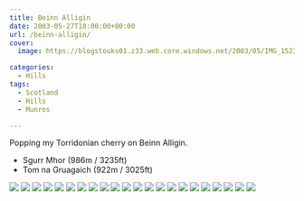 ```yaml
---
title: Beinn Alligin
date: 2003-05-27T18:00:00+00:00
url: /beinn-alligin/
cover: 
  image: https://blogstouks01.z33.web.core.windows.net/2003/05/IMG_1523.jpg

categories:
  - Hills
tags:
  - Scotland
  - Hills
  - Munros

---
```

Popping my Torridonian cherry on Beinn Alligin.

* Sgurr Mhor (986m / 3235ft)
* Tom na Gruagaich (922m / 3025ft)

![](https://blogstouks01.z33.web.core.windows.net/2023/08/IMG_1495.jpg)
![](https://blogstouks01.z33.web.core.windows.net/2023/08/IMG_1498.jpg)
![](https://blogstouks01.z33.web.core.windows.net/2023/08/IMG_1499.jpg)
![](https://blogstouks01.z33.web.core.windows.net/2023/08/IMG_1500.jpg)
![](https://blogstouks01.z33.web.core.windows.net/2023/08/IMG_1502.jpg)
![](https://blogstouks01.z33.web.core.windows.net/2023/08/IMG_1503.jpg)
![](https://blogstouks01.z33.web.core.windows.net/2023/08/IMG_1505.jpg)
![](https://blogstouks01.z33.web.core.windows.net/2023/08/IMG_1507.jpg)
![](https://blogstouks01.z33.web.core.windows.net/2023/08/IMG_1508.jpg)
![](https://blogstouks01.z33.web.core.windows.net/2023/08/IMG_1510.jpg)
![](https://blogstouks01.z33.web.core.windows.net/2023/08/IMG_1513.jpg)
![](https://blogstouks01.z33.web.core.windows.net/2023/08/IMG_1514.jpg)
![](https://blogstouks01.z33.web.core.windows.net/2023/08/IMG_1515.jpg)
![](https://blogstouks01.z33.web.core.windows.net/2023/08/IMG_1517.jpg)
![](https://blogstouks01.z33.web.core.windows.net/2023/08/IMG_1519.jpg)
![](https://blogstouks01.z33.web.core.windows.net/2023/08/IMG_1520.jpg)
![](https://blogstouks01.z33.web.core.windows.net/2023/08/IMG_1521.jpg)
![](https://blogstouks01.z33.web.core.windows.net/2023/08/IMG_1524.jpg)
![](https://blogstouks01.z33.web.core.windows.net/2023/08/IMG_1526.jpg)
![](https://blogstouks01.z33.web.core.windows.net/2023/08/IMG_1527.jpg)
![](https://blogstouks01.z33.web.core.windows.net/2023/08/IMG_1528.jpg)
![](https://blogstouks01.z33.web.core.windows.net/2023/08/IMG_1529.jpg)
